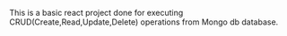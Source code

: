 This is a basic react project done for executing CRUD(Create,Read,Update,Delete) operations from Mongo db database.
